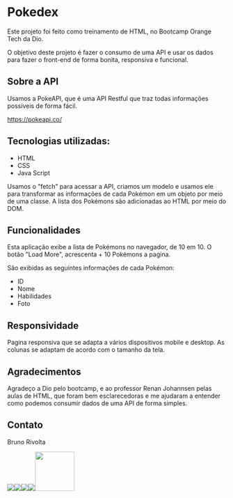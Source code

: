 
# Pokedex

Este projeto foi feito como treinamento de HTML, no Bootcamp Orange Tech da Dio.  

O objetivo deste projeto é fazer o consumo de uma API e usar os dados para fazer o front-end de forma bonita, responsiva e funcional.  

## Sobre a API

Usamos a PokeAPI, que é uma API Restful que traz todas informações possíveis de forma fácil.  

https://pokeapi.co/  


## Tecnologias utilizadas:

- HTML
- CSS
- Java Script

Usamos o "fetch" para acessar a API, criamos um modelo e usamos ele para transformar as informações de cada Pokémon em um objeto por meio de uma classe. A lista dos Pokémons são adicionadas ao HTML por meio do DOM.


## Funcionalidades 

Esta aplicação exibe a lista de Pokémons no navegador, de 10 em 10.
O botão "Load More", acrescenta + 10 Pokémons a pagina.

São exibidas as seguintes informações de cada Pokémon:

- ID
- Nome
- Habilidades
- Foto

## Responsividade

Pagina responsiva que se adapta a vários dispositivos mobile e desktop.
As colunas se adaptam de acordo com o tamanho da tela.
  
## Agradecimentos

Agradeço a Dio pelo bootcamp, e ao professor Renan Johannsen pelas aulas de HTML, que foram bem esclarecedoras e me ajudaram a entender como podemos consumir dados de uma API de forma simples.

## Contato

Bruno Rivolta  

<a href="mailto:brrivolta@gmail.com"><img src="https://img.icons8.com/plasticine/100/null/apple-mail.png"></a><a href="https://github.com/BrunoRivolta"><img src="https://img.icons8.com/plasticine/100/null/github-squared.png"></a><a href="https://www.linkedin.com/in/brunorivolta/"><img src="https://img.icons8.com/plasticine/100/null/linkedin.png"></a><a href="https://www.youtube.com/channel/UC6XJ3aQvFBU7gqHvebolwJQ"><img src="https://img.icons8.com/plasticine/100/null/youtube-play--v1.png"></a><a href="https://devrivolta.blogspot.com/"><img src="https://img.icons8.com/color/48/null/blogger.png" width='90'></a>